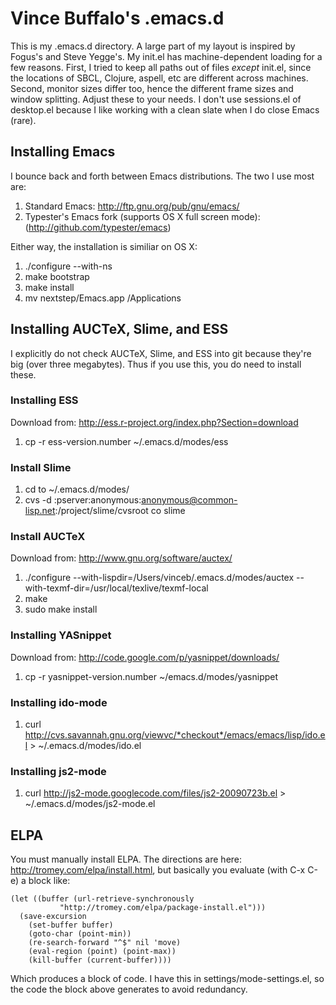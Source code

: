Vince Buffalo's .emacs.d
========================

This is my .emacs.d directory. A large part of my layout is inspired
by Fogus's and Steve Yegge's. My init.el has machine-dependent loading
for a few reasons. First, I tried to keep all paths out of files
*except* init.el, since the locations of SBCL, Clojure, aspell, etc
are different across machines. Second, monitor sizes differ too, hence
the different frame sizes and window splitting. Adjust these to your
needs. I don't use sessions.el of desktop.el because I like working
with a clean slate when I do close Emacs (rare).

Installing Emacs
----------------
I bounce back and forth between Emacs distributions. The two I use
most are:

 1. Standard Emacs: http://ftp.gnu.org/pub/gnu/emacs/
 2. Typester's Emacs fork (supports OS X full screen mode):
    (http://github.com/typester/emacs)

Either way, the installation is similiar on OS X:

 1. ./configure --with-ns
 2. make bootstrap
 3. make install
 4. mv nextstep/Emacs.app /Applications

Installing AUCTeX, Slime, and ESS
---------------------------------

I explicitly do not check AUCTeX, Slime, and ESS into git because they're big
(over three megabytes). Thus if you use this, you do need to install
these.
      
### Installing ESS
  Download from: http://ess.r-project.org/index.php?Section=download
  
  1. cp -r ess-version.number ~/.emacs.d/modes/ess

### Install Slime
    
  1. cd to ~/.emacs.d/modes/
  2. cvs -d :pserver:anonymous:anonymous@common-lisp.net:/project/slime/cvsroot co slime


### Install AUCTeX
  Download from: http://www.gnu.org/software/auctex/

  1. ./configure --with-lispdir=/Users/vinceb/.emacs.d/modes/auctex --with-texmf-dir=/usr/local/texlive/texmf-local
  2. make
  3. sudo make install

### Installing YASnippet
  Download from: http://code.google.com/p/yasnippet/downloads/

  1. cp -r yasnippet-version.number ~/emacs.d/modes/yasnippet

### Installing ido-mode
  1. curl http://cvs.savannah.gnu.org/viewvc/*checkout*/emacs/emacs/lisp/ido.el > ~/.emacs.d/modes/ido.el

### Installing js2-mode
  1. curl http://js2-mode.googlecode.com/files/js2-20090723b.el  > ~/.emacs.d/modes/js2-mode.el

ELPA
----

You must manually install ELPA. The directions are here:
http://tromey.com/elpa/install.html, but basically you evaluate (with
C-x C-e) a block like:

    (let ((buffer (url-retrieve-synchronously
    	       "http://tromey.com/elpa/package-install.el")))
      (save-excursion
        (set-buffer buffer)
        (goto-char (point-min))
        (re-search-forward "^$" nil 'move)
        (eval-region (point) (point-max))
        (kill-buffer (current-buffer))))

Which produces a block of code. I have this in
settings/mode-settings.el, so the code the block above generates to
avoid redundancy.